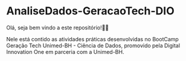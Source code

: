 # AnaliseDados-GeracaoTech-DIO

Olá, seja bem vindo a este repositório!🖖🏽

Nele está contido as atividades práticas desenvolvidas no BootCamp Geração Tech Unimed-BH - Ciência de Dados, promovido pela Digital Innovation One em parceria com a Unimed-BH.
